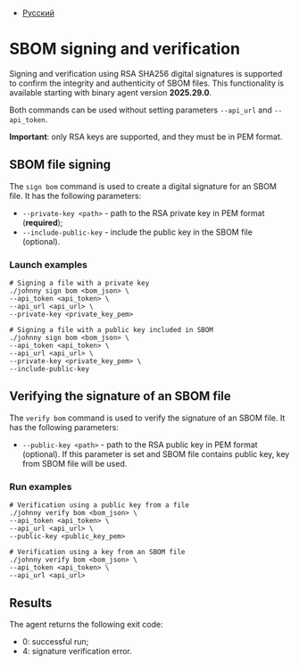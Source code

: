 - [Русский](../../agent/sign-verify-bom/)

# SBOM signing and verification

Signing and verification using RSA SHA256 digital signatures is supported to confirm the integrity and authenticity of SBOM files. This functionality is available starting with binary agent version **2025.29.0**.

Both commands can be used without setting parameters `--api_url` and `--api_token`.

**Important**: only RSA keys are supported, and they must be in PEM format.

## SBOM file signing

The `sign bom` command is used to create a digital signature for an SBOM file. It has the following parameters:

- `--private-key <path>` - path to the RSA private key in PEM format (**required**);
- `--include-public-key` - include the public key in the SBOM file (optional).

### Launch examples

```
# Signing a file with a private key
./johnny sign bom <bom_json> \
--api_token <api_token> \
--api_url <api_url> \
--private-key <private_key_pem>

# Signing a file with a public key included in SBOM
./johnny sign bom <bom_json> \
--api_token <api_token> \
--api_url <api_url> \
--private-key <private_key_pem> \
--include-public-key
```

## Verifying the signature of an SBOM file

The `verify bom` command is used to verify the signature of an SBOM file. It has the following parameters:

- `--public-key <path>` - path to the RSA public key in PEM format (optional). If this parameter is set and SBOM file contains public key, key from SBOM file will be used.

### Run examples

```
# Verification using a public key from a file
./johnny verify bom <bom_json> \
--api_token <api_token> \
--api_url <api_url> \
--public-key <public_key_pem>

# Verification using a key from an SBOM file
./johnny verify bom <bom_json> \
--api_token <api_token> \
--api_url <api_url>
```

## Results

The agent returns the following exit code:

- 0: successful run;
- 4: signature verification error.
